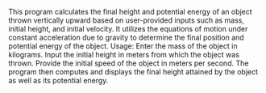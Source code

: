 This program calculates the final height and potential energy of an object thrown vertically upward based on user-provided inputs such as mass, initial height, and initial velocity. It utilizes the equations of motion under constant acceleration due to gravity to determine the final position and potential energy of the object. Usage: Enter the mass of the object in kilograms. Input the initial height in meters from which the object was thrown. Provide the initial speed of the object in meters per second. The program then computes and displays the final height attained by the object as well as its potential energy.
